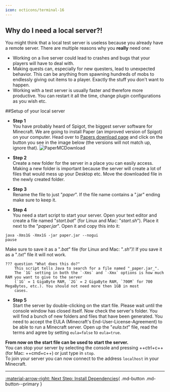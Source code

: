 ```yaml
---
icon: octicons/terminal-16
---
```

## Why do I need a local server?!
You might think that a local test server is useless because you already have a remote server.
There are multiple reasons why you **really** need one:

- Working on a live server could lead to crashes and bugs that your players will have to deal with.
- Making quests can, especially for new questers, lead to unexpected behavior. This can be anything from spawning
hundreds of mobs to endlessly giving out items to a player. Exactly the stuff you don't want to happen.
- Working with a test server is usually faster and therefore more productive. You can restart it all the time,
change plugin configurations as you wish etc.

##Setup of your local server

- **Step 1**  
You have probably heard of Spigot, the biggest server software for 
Minecraft. We are going to install Paper (an improved version of Spigot) on your computer. 
Head over to [Papers download page](https://papermc.io/downloads) and click on the button you
see in the image below (the versions will not match up, ignore that).
<span class="centered">![PaperMCDownload](../../../_media/content/Tutorials/papermc.png)</span>

- **Step 2**  
Create a new folder for the server in a place you can easily access. 
Making a new folder is important because the server will create a lot of files that would mess up your Desktop etc.
Move the downloaded file in the newly created folder.
 
- **Step 3**  
Rename the file to just "_paper_".
If the file name contains a ".jar" ending make sure to keep it.

- **Step 4**  
You need a start script to start your server.
Open your text editor and create a file named "_start.bat_" (for Linux and Mac: "_start.sh_").
Place it next to the "_paper.jar_".
Open it and copy this into it:
```BAT
java -Xms1G -Xmx1G -jar paper.jar --nogui
pause
```
Make sure to save it as a "_.bat_" file (for Linux and Mac: "_.sh_")! If you save it as a "_.txt_" file it will not work.

    ??? question "What does this do?"
        This script tells Java to search for a file named "_paper.jar_".
        The `1G` setting in both the `-Xms` and `-Xmx` options is how much RAM you want to give to the server 
        (`1G` = 1 GigaByte RAM, `2G` = 2 GigaByte RAM, `700M` for 700 MegaBytes, etc.). You should not need more then 1GB in most
        cases.      

- **Step 5**  
Start the server by double-clicking on the start file. Please wait until the console window has closed itself.
Now check the server's folder. You will find a bunch of new folders and files that have been generated.
You need to accept the EULA (Minecraft's End-User-License-Agreement) to be able to run a Minecraft server.
Open up the "_eula.txt_" file, read the terms and agree by setting `eula=false` to `eula=true`.


**From now on the start file can be used to start the server.**  
You can stop your server by selecting the console and pressing ++ctrl+c++ (for Mac: ++cmd+c++) or just type in `stop`.  
To join your server you can now connect to the address `localhost` in your Minecraft.

---
[:material-arrow-right: Next Step: Install Dependencies](Installing-Dependencies.md){ .md-button .md-button--primary }
